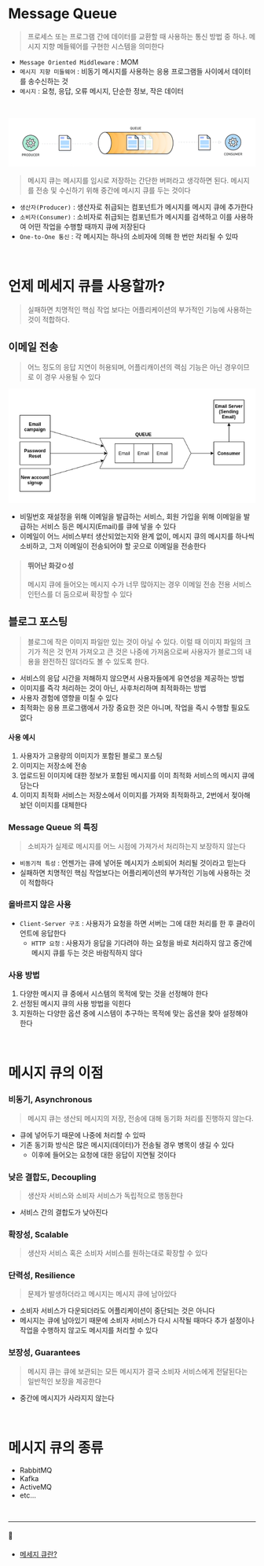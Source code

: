 # Message Queue

> 프로세스 또는 프로그램 간에 데이터를 교환할 때 사용하는 통신 방법 중 하나.
> 메시지 지향 메들웨어를 구현한 시스템을 의미한다

* `Message Oriented Middleware` : MOM
* `메시지 지향 미들웨어` : 비동기 메시지를 사용하는 응용 프로그램들 사이에서 데이터를 송수신하는 것
* `메시지` : 요청, 응답, 오류 메시지, 단순한 정보, 작은 데이터

<br>

![img.png](../z-Image/img6/Message%20Queue.png)

> 메시지 큐는 메시지를 임시로 저장하는 간단한 버퍼라고 생각하면 된다.
> 메시지를 전송 및 수신하기 위해 중간에 메시지 큐를 두는 것이다

* `생산자(Producer)` : 생산자로 취급되는 컴포넌트가 메시지를 메시지 큐에 추가한다
* `소비자(Consumer)` : 소비자로 취급되는 컴포넌트가 메시지를 검색하고 이를 사용하여 어떤 작업을 수행할 때까지 큐에 저장된다
* `One-to-One 통신` : 각 메시지는 하나의 소비자에 의해 한 번만 처리될 수 있따

<br>

# 언제 메세지 큐를 사용할까?

> 실패하면 치명적인 핵심 작업 보다는 어플리케이션의 부가적인 기능에 사용하는 것이 적합하다.

## 이메일 전송

> 어느 정도의 응답 지연이 허용되며, 어플리캐이션의 랙심 기능은 아닌 경우이므로 이 경우 사용될 수 있다

![img.png](../z-Image/img6/Message%20Qqeue-Email.png)

* 비밀번호 재설정을 위해 이메일을 발급하는 서비스, 회원 가입을 위해 이메일을 발급하는 서비스 등은 메시지(Email)를 큐에 넣을 수 있다
* 이메일이 어느 서비스부터 생산되었는지와 완계 없이, 메시지 큐의 메시지를 하나씩 소비하고, 그저 이메일이 전송되어야 할 곳으로 이메일을 전송한다

> #### 뛰어난 화갖ㅇ성
> 메시지 큐에 들어오는 메시지 수가 너무 많아지는 경우 이메일 전송 전용 서비스 인턴스를 더 둠으로써 확장할 수 있다

## 블로그 포스팅

> 블로그에 작은 이미지 파일만 있는 것이 아닐 수 있다. 이럴 때 이미지 파일의 크기가 적은 것 먼저 가져오고
> 큰 것은 나중에 가져옴으로써 사용자가 블로그의 내용을 완전하진 않더라도 볼 수 있도록 한다.

* 서비스의 응답 시간을 저해하지 않으면서 사용자들에게 유연성을 제공하는 방법
* 이미지를 즉각 처리하는 것이 아닌, 사후처리하며 최적화하는 방법
* 사용자 경험에 영향을 미칠 수 있다
* 최적화는 응용 프로그램에서 가장 중요한 것은 아니며, 작업을 즉시 수행할 필요도 없다

#### 사용 예시

1. 사용자가 고용량의 이미지가 포함된 블로그 포스팅
2. 이미지는 저장소에 전송
3. 업로드된 이미지에 대한 정보가 포함된 메시지를 이미 최적화 서비스의 메시지 큐에 담는다
4. 이미지 최적화 서비스는 저장소에서 이미지를 가져와 최적화하고, 2번에서 젖아해놨던 이미지를 대체한다

### Message Queue 의 특징

> 소비자가 실제로 메시지를 어느 시점에 가져가서 처리하는지 보장하지 않는다

* `비동기적 특성` : 언젠가는 큐에 넣어둔 메시지가 소비되어 처리될 것이라고 믿는다
* 실패하면 치명적인 핵심 작업보다는 어플리케이션의 부가적인 기능에 사용하는 것이 적합하다

### 올바르지 않은 사용

* `Client-Server 구조` : 사용자가 요청을 하면 서버는 그에 대한 처리를 한 후 클라이언트에 응답한다
    * `HTTP 요청` : 사용자가 응답을 기다려야 하는 요청을 바로 처리하지 않고 중간에 메시지 큐를 두는 것은 바람직하지 않다

### 사용 방법

1. 다양한 메시지 큐 중에서 시스템의 목적에 맞는 것을 선정해야 한다
2. 선정된 메시지 큐의 사용 방법을 익힌다
3. 지원하는 다양한 옵션 중에 시스템이 추구하는 목적에 맞는 옵션을 찾아 설정해야 한다

<br>

# 메시지 큐의 이점

### 비동기, Asynchronous

> 메시지 큐는 생산되 메시지의 저장, 전송에 대해 동기화 처리를 진행하지 않는다.

* 큐에 넣어두기 때문에 나중에 처리할 수 있따
* 기존 동기화 방식은 많은 메시지(데이터)가 전송될 경우 병목이 생길 수 있다
    * 이후에 들어오는 요청에 대한 응답이 지연될 것이다

### 낮은 결합도, Decoupling

> 생산자 서비스와 소비자 서비스가 독립적으로 행동한다

* 서비스 간의 결합도가 낮아진다

### 확장성, Scalable

> 생산자 서비스 혹은 소비자 서비스를 원하는대로 확장할 수 있다

### 단력성, Resilience

> 문제가 발생하더라고 메시지는 메시지 큐에 남아있다

* 소비자 서비스가 다운되더라도 어플리케이션이 중단되는 것은 아니다
* 메시지는 큐에 남아있기 때문에 소비자 서비스가 다시 시작될 때마다 추가 설정이나 작업을 수행하지 않고도 메시지를 처리할 수 있다

### 보장성, Guarantees

> 메시지 큐는 큐에 보관되는 모든 메시지가 결국 소비자 서비스에게 전달된다는 일반적인 보장을 제공한다

* 중간에 메시지가 사라지지 않는다

<br>

# 메시지 큐의 종류

* RabbitMQ
* Kafka
* ActiveMQ
* etc...

<br>

---
#### 🔗
* [메세지 큐란?](https://tecoble.techcourse.co.kr/post/2021-09-19-message-queue/)